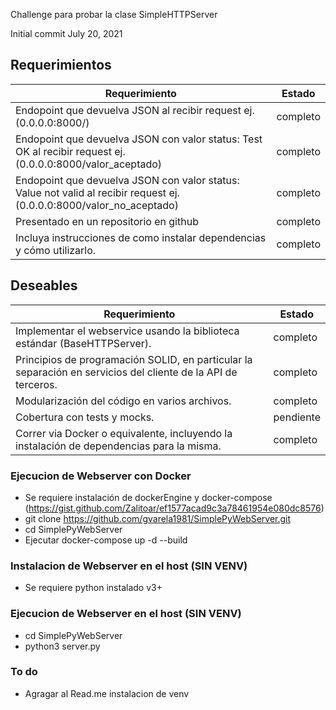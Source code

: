 Challenge para probar la clase SimpleHTTPServer

Initial commit July 20, 2021

## Requerimientos

| Requerimiento     | Estado           |
| -------------     | -------------    |
| Endopoint que devuelva JSON  al recibir request ej. (0.0.0.0:8000/)  | completo |
| Endopoint que devuelva JSON  con valor status: Test OK al recibir request ej. (0.0.0.0:8000/valor_aceptado)  | completo |
| Endopoint que devuelva JSON  con valor status: Value not valid al recibir request ej. (0.0.0.0:8000/valor_no_aceptado)  | completo |
| Presentado en un repositorio en github     | completo      |
| Incluya instrucciones de como instalar dependencias y cómo utilizarlo.     | completo      |

## Deseables

| Requerimiento     | Estado           |
| -------------     | -------------    |
| Implementar el webservice usando la biblioteca estándar (BaseHTTPServer).     | completo      |
| Principios de programación SOLID, en particular la separación en servicios del cliente de la API de terceros.    | completo      |
| Modularización del código en varios archivos.    | completo      |
| Cobertura con tests y mocks.    | pendiente      |
| Correr via Docker o equivalente, incluyendo la instalación de dependencias para la misma.     | completo      |


### Ejecucion de Webserver con Docker

- Se requiere instalación de dockerEngine y docker-compose (https://gist.github.com/Zalitoar/ef1577acad9c3a78461954e080dc8576)
- git clone https://github.com/gvarela1981/SimplePyWebServer.git
- cd SimplePyWebServer
- Ejecutar docker-compose up -d --build

### Instalacion de Webserver en el host (SIN VENV)

- Se requiere python instalado v3+


### Ejecucion de Webserver en el host (SIN VENV)

- cd SimplePyWebServer
- python3 server.py

### To do

- Agragar al Read.me instalacion de venv
